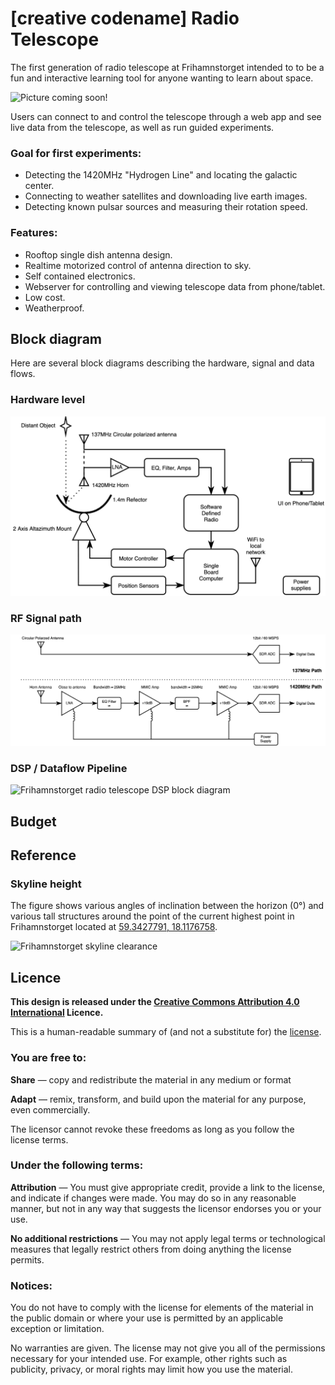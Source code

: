 # [creative codename] Radio Telescope

The first generation of radio telescope at Frihamnstorget intended to to be a fun and interactive learning tool for anyone wanting to learn about space.

![Picture coming soon!](#)

Users can connect to and control the telescope through a web app and see live data from the telescope, as well as run guided experiments.

### Goal for first experiments:

- Detecting the 1420MHz "Hydrogen Line" and locating the galactic center.
- Connecting to weather satellites and downloading live earth images.
- Detecting known pulsar sources and measuring their rotation speed.

### Features:

- Rooftop single dish antenna design.
- Realtime motorized control of antenna direction to sky.
- Self contained electronics.
- Webserver for controlling and viewing telescope data from phone/tablet.
- Low cost.
- Weatherproof.

## Block diagram

Here are several block diagrams describing the hardware, signal and data flows.

### Hardware level

![Frihamnstorget radio telescope hardware block diagram](images/hw-block-diagram.png)

### RF Signal path

![Frihamnstorget radio telescope RF block diagram](images/rf-block-diagram.png)


### DSP / Dataflow Pipeline

![Frihamnstorget radio telescope DSP block diagram](images/dsp-block-diagram.png)

## Budget 


## Reference

### Skyline height

The figure shows various angles of inclination between the horizon (0°) and various tall structures around the point of the current highest point in Frihamnstorget located at [59.3427791, 18.1176758](https://www.google.com/maps/place/9FFW84V9%2B43/@59.3428125,18.1176875,17z/data=!3m1!4b1!4m5!3m4!1s0x0:0x0!8m2!3d59.3428125!4d18.1176875).

![Frihamnstorget skyline clearance](images/skyline-clearance.jpg)

## Licence

**This design is released under the [Creative Commons Attribution 4.0 International](https://creativecommons.org/licenses/by/4.0/) Licence.**

This is a human-readable summary of (and not a substitute for) the [license](https://creativecommons.org/licenses/by/4.0/legalcode).

### You are free to:

**Share** — copy and redistribute the material in any medium or format

**Adapt** — remix, transform, and build upon the material
for any purpose, even commercially.

The licensor cannot revoke these freedoms as long as you follow the license terms.

### Under the following terms:

**Attribution** — You must give appropriate credit, provide a link to the license, and indicate if changes were made. You may do so in any reasonable manner, but not in any way that suggests the licensor endorses you or your use.

**No additional restrictions** — You may not apply legal terms or technological measures that legally restrict others from doing anything the license permits.

### Notices:

You do not have to comply with the license for elements of the material in the public domain or where your use is permitted by an applicable exception or limitation.

No warranties are given. The license may not give you all of the permissions necessary for your intended use. For example, other rights such as publicity, privacy, or moral rights may limit how you use the material.